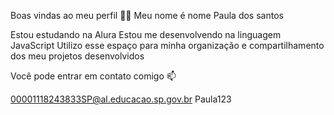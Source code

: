 Boas vindas ao meu perfil 💙💙
Meu nome é nome Paula dos santos

Estou estudando na Alura
Estou me desenvolvendo na linguagem JavaScript
Utilizo esse espaço para minha organização e compartilhamento dos meu projetos desenvolvidos

Você pode entrar em contato comigo 📫

00001118243833SP@al.educacao.sp.gov.br
Paula123
